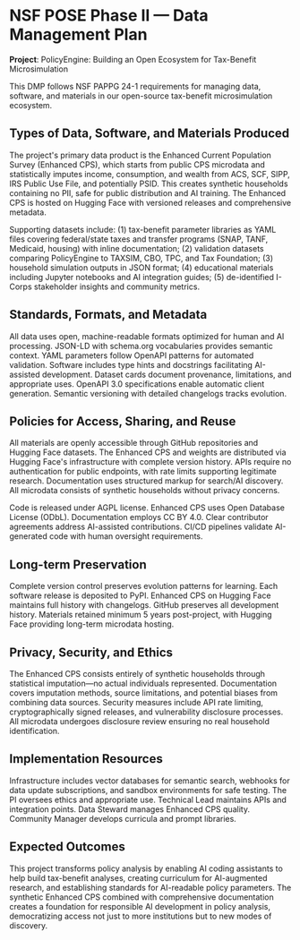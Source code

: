 # NSF POSE Phase II — Data Management Plan

**Project**: PolicyEngine: Building an Open Ecosystem for Tax-Benefit Microsimulation

This DMP follows NSF PAPPG 24-1 requirements for managing data, software, and materials in our open-source tax-benefit microsimulation ecosystem.

## Types of Data, Software, and Materials Produced

The project's primary data product is the Enhanced Current Population Survey (Enhanced CPS), which starts from public CPS microdata and statistically imputes income, consumption, and wealth from ACS, SCF, SIPP, IRS Public Use File, and potentially PSID. This creates synthetic households containing no PII, safe for public distribution and AI training. The Enhanced CPS is hosted on Hugging Face with versioned releases and comprehensive metadata.

Supporting datasets include: (1) tax-benefit parameter libraries as YAML files covering federal/state taxes and transfer programs (SNAP, TANF, Medicaid, housing) with inline documentation; (2) validation datasets comparing PolicyEngine to TAXSIM, CBO, TPC, and Tax Foundation; (3) household simulation outputs in JSON format; (4) educational materials including Jupyter notebooks and AI integration guides; (5) de-identified I-Corps stakeholder insights and community metrics.

## Standards, Formats, and Metadata

All data uses open, machine-readable formats optimized for human and AI processing. JSON-LD with schema.org vocabularies provides semantic context. YAML parameters follow OpenAPI patterns for automated validation. Software includes type hints and docstrings facilitating AI-assisted development. Dataset cards document provenance, limitations, and appropriate uses. OpenAPI 3.0 specifications enable automatic client generation. Semantic versioning with detailed changelogs tracks evolution.

## Policies for Access, Sharing, and Reuse

All materials are openly accessible through GitHub repositories and Hugging Face datasets. The Enhanced CPS and weights are distributed via Hugging Face's infrastructure with complete version history. APIs require no authentication for public endpoints, with rate limits supporting legitimate research. Documentation uses structured markup for search/AI discovery. All microdata consists of synthetic households without privacy concerns.

Code is released under AGPL license. Enhanced CPS uses Open Database License (ODbL). Documentation employs CC BY 4.0. Clear contributor agreements address AI-assisted contributions. CI/CD pipelines validate AI-generated code with human oversight requirements.

## Long-term Preservation

Complete version control preserves evolution patterns for learning. Each software release is deposited to PyPI. Enhanced CPS on Hugging Face maintains full history with changelogs. GitHub preserves all development history. Materials retained minimum 5 years post-project, with Hugging Face providing long-term microdata hosting.

## Privacy, Security, and Ethics

The Enhanced CPS consists entirely of synthetic households through statistical imputation—no actual individuals represented. Documentation covers imputation methods, source limitations, and potential biases from combining data sources. Security measures include API rate limiting, cryptographically signed releases, and vulnerability disclosure processes. All microdata undergoes disclosure review ensuring no real household identification.

## Implementation Resources

Infrastructure includes vector databases for semantic search, webhooks for data update subscriptions, and sandbox environments for safe testing. The PI oversees ethics and appropriate use. Technical Lead maintains APIs and integration points. Data Steward manages Enhanced CPS quality. Community Manager develops curricula and prompt libraries.

## Expected Outcomes

This project transforms policy analysis by enabling AI coding assistants to help build tax-benefit analyses, creating curriculum for AI-augmented research, and establishing standards for AI-readable policy parameters. The synthetic Enhanced CPS combined with comprehensive documentation creates a foundation for responsible AI development in policy analysis, democratizing access not just to more institutions but to new modes of discovery.